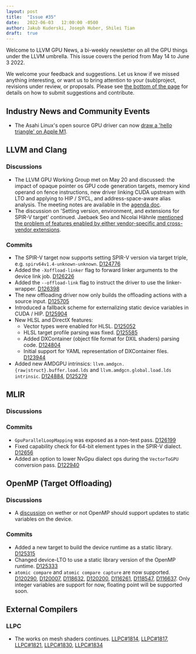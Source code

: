 ```yaml
---
layout: post
title:  "Issue #35"
date:   2022-06-03   12:00:00 -0500
author: Jakub Kuderski, Joseph Huber, Shilei Tian
draft:  true
---
```


Welcome to LLVM GPU News, a bi-weekly newsletter on all the GPU things under the LLVM umbrella.
This issue covers the period from May 14 to June 3 2022.

We welcome your feedback and suggestions. Let us know if we missed anything interesting, or want us to bring attention to your (sub)project, revisions under review, or proposals. Please see [the bottom of the page](https://llvm-gpu-news.github.io/about/) for details on how to submit suggestions and contribute.


## Industry News and Community Events
* The Asahi Linux's open source GPU driver can now [draw a 'hello triangle' on Apple M1](https://www.phoronix.com/scan.php?page=news_item&px=Asahi-Linux-First-Triangle).


##  LLVM and Clang

### Discussions

* The LLVM GPU Working Group met on May 20 and discussed: the impact of opaque pointer os GPU code generation targets, memory kind operand on fence instructions, new driver linking CUDA upstream with LTO and applying to HIP / SYCL, and address-space-aware alias analysis. The meeting notes are available in the [agenda doc](https://docs.google.com/document/d/1m_oSe1HwtWdQ2JUmMRTAVHbUS7Dv4MRsqptiYcgK6iI/edit#heading=h.8o7325w9hybv).
* The discussion on 'Setting version, environment, and extensions for SPIR-V target' continued. Jaebaek Seo and Nicolai Hähnle [mentioned the problem of features enabled by either vendor-specific and cross-vendor extensions](https://discourse.llvm.org/t/setting-version-environment-and-extensions-for-spir-v-target/62018/2).

### Commits

* The SPIR-V target now supports setting SPIR-V version via target triple, e.g. `spirv64v1.4-unknown-unknown`. [D124776](https://reviews.llvm.org/D124776)
* Added the `-Xoffload-linker` flag to forward linker arguments to the device link job. [D126226](https://reviews.llvm.org/D126226)
* Added the `--offload-link` flag to instruct the driver to use the linker-wrapper. [D126398](https://reviews.llvm.org/D126398)
* The new offloading driver now only builds the offloading actions with a source input. [D125705](https://reviews.llvm.org/D125705)
* Introduced a fallback scheme for externalizing static device variables in CUDA / HIP. [D125904](https://reviews.llvm.org/D125904)
* New HLSL and DirectX features:
   * Vector types were enabled for HLSL. [D125052](https://reviews.llvm.org/D125052)
   * HLSL target profile parsing was fixed. [D125585](https://reviews.llvm.org/D125585)
   * Added DXContainer (object file format for DXIL shaders) parsing code. [D124804](https://reviews.llvm.org/D124804)
   * Initial support for YAML representation of DXContainer files. [D123944](https://reviews.llvm.org/D124944)
* Added new AMDGPU intrinsics: `llvm.amdgcn.{raw|struct}.buffer.load.lds` and `llvm.amdgcn.global.load.lds intrinsic`. [D124884](https://reviews.llvm.org/D124884), [D125279](https://reviews.llvm.org/D125279)


## MLIR

### Discussions

### Commits

* `GpuParallelLoopMapping` was exposed as a non-test pass. [D126199](https://reviews.llvm.org/D126199)
* Fixed capability check for 64-bit element types in the SPIR-V dialect. [D12656](https://reviews.llvm.org/D126256)
* Added an option to lower NvGpu dialect ops during the `VectorToGPU` conversion pass. [D122940](https://reviews.llvm.org/D122940)


## OpenMP (Target Offloading)

### Discussions

* A [discussion](https://discourse.llvm.org/t/making-openmp-declare-target-static-global-variables-externally-visible/62670) on wether or not OpenMP should support updates to static variables on the device.

### Commits

* Added a new target to build the device runtime as a static library. [D125315](https://reviews.llvm.org/D125315)
* Changed device-LTO to use a static library version of the OpenMP runtime. [D125333](https://reviews.llvm.org/D125333)
* `atomic compare` and `atomic compare capture` are now supported. [D120290](https://reviews.llvm.org/D120290), [D120007](https://reviews.llvm.org/D120007), [D118632](https://reviews.llvm.org/D118632), [D120200](https://reviews.llvm.org/D120200), [D116261](https://reviews.llvm.org/D116261), [D118547](https://reviews.llvm.org/D118547), [D116637](https://reviews.llvm.org/D116637). Only integer variables are support for now, floating point will be supported soon.


## External Compilers

### LLPC

* The works on mesh shaders continues. [LLPC#1814](https://github.com/GPUOpen-Drivers/llpc/pull/1814), [LLPC#1817](https://github.com/GPUOpen-Drivers/llpc/pull/1817), [LLPC#1821](https://github.com/GPUOpen-Drivers/llpc/pull/1821), [LLPC#1830](https://github.com/GPUOpen-Drivers/llpc/pull/1830), [LLPC#1834](https://github.com/GPUOpen-Drivers/llpc/pull/1834)
